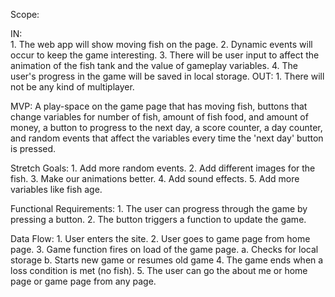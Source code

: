 

Scope:

IN: 	
	1. The web app will show moving fish on the page.
	2. Dynamic events will occur to keep the game interesting.
	3. There will be user input to affect the animation of the fish tank and the value of gameplay variables.
	4. The user's progress in the game will be saved in local storage.
OUT: 
	1. There will not be any kind of multiplayer.


MVP:
	A play-space on the game page that has moving fish, buttons that change variables for number of fish, amount of fish food, and amount of money, a button to progress to the next day, a score counter, a day counter, and random events that affect the variables every time the 'next day' button is pressed.


Stretch Goals:
	1. Add more random events.
	2. Add different images for the fish.
	3. Make our animations better.
	4. Add sound effects.
	5. Add more variables like fish age.


Functional Requirements:
	1. The user can progress through the game by pressing a button.
	2. The button triggers a function to update the game.


Data Flow:
	1. User enters the site.
	2. User goes to game page from home page.
	3. Game function fires on load of the game page.
		a. Checks for local storage
		b. Starts new game or resumes old game
	4. The game ends when a loss condition is met (no fish).
	5. The user can go the about me or home page or game page from any page.
